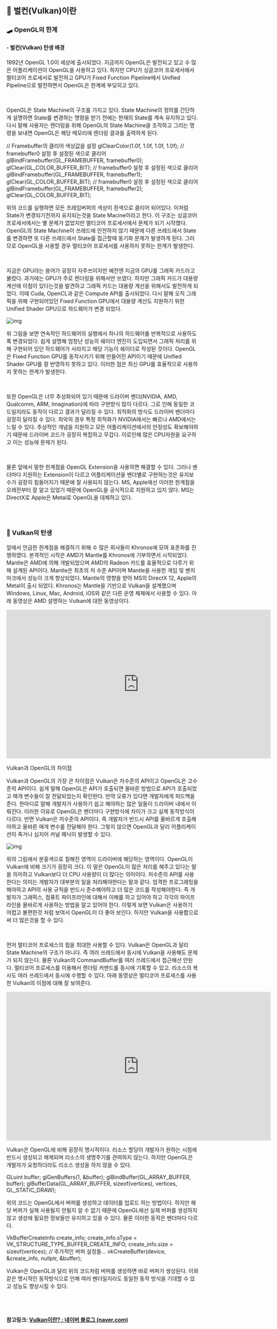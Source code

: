 ## 🥪 벌컨(Vulkan)이란

### 🛹 OpenGL의 한계

#### - 벌컨(Vulkan) 탄생 배경

 1992년 OpenGL 1.0이 세상에 출시되었다. 지금까지 OpenGL은 발전되고 있고 수 많은 어플리케이션이 OpenGL을 사용하고 있다. 하지만 CPU가 싱글코어 프로세서에서 멀티코어 프로세서로 발전하고 GPU가 Fixed Function Pipeline에서 Unified Pipeline으로 발전하면서 OpenGL은 한계에 부딪히고 있다.

<br>

 OpenGL은 State Machine의 구조를 가지고 있다. State Machine의 정의를 간단하게 설명하면 State를 변경하는 명령을 받기 전에는 현재의 State를 계속 유지하고 있다. 다시 말해 사용자는 렌더링을 위해 OpenGL의 State Machine을 조작하고 그리는 명령을 보내면 OpenGL은 해당 메모리에 렌더링 결과를 출력하게 된다.

// Framebuffer의 클리어 색상값을 설정 glClearColor(1.0f, 1.0f, 1.0f, 1.0f); // framebuffer0 설정 후 설정된 색으로 클리어 glBindFramebuffer(GL_FRAMEBUFFER, framebuffer0); glClear(GL_COLOR_BUFFER_BIT); // framebuffer0 설정 후 설정된 색으로 클리어 glBindFramebuffer(GL_FRAMEBUFFER, framebuffer1); glClear(GL_COLOR_BUFFER_BIT); // framebuffer0 설정 후 설정된 색으로 클리어 glBindFramebuffer(GL_FRAMEBUFFER, framebuffer2); glClear(GL_COLOR_BUFFER_BIT);

 위의 코드를 실행하면 모든 프레임버퍼의 색상이 흰색으로 클리어 되어있다. 이처럼 State가 변경되기전까지 유지되는것을 State Macine이라고 한다. 이 구조는 싱글코어 프로세서에서는 별 문제가 없었지만 멀티코어 프로세서에서 문제가 되기 시작했다. OpenGL의 State Machine이 쓰레드에 안전하지 않기 때문에 다른 쓰레드에서 State를 변경하면 또 다른 쓰레드에서 State를 접근할때 동기화 문제가 발생하게 된다. 그러므로 OpenGL을 사용할 경우 멀티코어 프로세서를 사용하지 못하는 한계가 발생한다.

<br>

 지금은 GPU라는 용어가 굉장히 자주쓰이지만 예전엔 지금의 GPU를 그래픽 카드라고 불렀다. 과거에는 GPU가 주로 렌더링을 위해서만 쓰였다. 하지만 그래픽 카드가 대용량 계산에 이점이 있다는것을 발견하고 그래픽 카드는 대용량 계선을 위해서도 발전하게 되었다. 이때 Cuda, OpenCL과 같은 Compute API를 출시되었다. 다시 말해 오직 그래픽을 위해 구현되어있던 Fixed Function GPU에서 대용량 계산도 지원하기 위한 Unified Shader GPU으로 하드웨어가 변경 되었다.

![img](https://upload.wikimedia.org/wikipedia/commons/thumb/a/ab/Unified_shader_model.svg/1200px-Unified_shader_model.svg.png)

  위 그림을 보면 연속적인 하드웨어의 실행에서 하나의 하드웨어롤 반복적으로 사용하도록 변경되었다. 쉽게 설명해 엄청난 성능의 쉐이더 엔진이 도입되면서 그래픽 처리를 위해 구현되어 있던 하드웨어가 사라지고 해당 기능이 쉐이더로 작성된 것이다. OpenGL은 Fixed Function GPU를 동작시키기 위해 만들어진 API이기 때문에 Unified Shader GPU를 잘 반영하지 못하고 있다. 이러한 점은 최신 GPU를 효율적으로 사용하지 못하는 한계가 발생한다.

<br>

 또한 OpenGL은 너무 추상화되어 있기 때문에 드라이버 벤더(NVIDIA, AMD, Qualcomm, ARM, Imagination)에 따라 구현방식 많이 다르다. 그로 인해 동일한 코드일지라도 동작이 다르고 결과가 달라질 수 있다. 최적화의 방식도 드라이버 벤더마다 굉장히 달라질 수 있다. 최악의 경우 특정 최적화가 NVIDIA에서는 빠르나 AMD에서는 느릴 수 있다. 추상적인 개념을 지원하고 모든 어플리케이션에서의 안정성도 확보해야하기 때문에 드라이버 코드가 굉장히 복잡하고 무겁다. 이로인해 많은 CPU자원을 요구하고 이는 성능에 문제가 된다.

<br>

 물론 앞에서 말한 한계점을 OpenGL Extension을 사용하면 해결할 수 있다. 그러나 벤더마다 지원하는 Extension이 다르고 어플리케이션을 벤더별로 구현하는것은 유지보수가 굉장히 힘들어지기 때문에 잘 사용되지 않는다. MS, Apple에선 이러한 한계점을 오래전부터 잘 알고 있었기 때문에  OpenGL을 공식적으로 지원하고 있지 않다. MS는 DirectX로 Apple은 Metal로 OpenGL을 대체하고 있다. 

<br>

<br>

### 🚗 Vulkan의 탄생

 앞에서 언급한 한계점을 해결하기 위해 수 많은 회사들이 Khronos에 모여 표준화를 진행하였다. 본격적인 시작은 AMD가 Mantle를 Khronos에 기부하면서 시작되었다. Mantle은 AMD에 의해 개발되었으며 AMD의 Radeon 카드를 효율적으로 다루기 위해 설계된 API이다. Mantle은 최초의 저 수준 API이며 Mantle을 사용한 게임 및 벤치마크에서 성능이 크게 향상되었다. Mantle의 영향을 받아 MS의 DirectX 12, Apple의 Metal이 출시 되었다. Khronos는 Mantle을 기반으로 Vulkan을 설계했으며 Windows, Linux, Mac, Android, iOS와 같은 다른 운영 체제에서 사용할 수 있다. 아래 동영상은 AMD 설명하는 Vulkan에 대한 동영상이다.

<iframe width="480" height="270" src="https://www.youtube.com/embed/qZLzz3OOl3A?feature=oembed" frameborder="0" allow="accelerometer; autoplay; encrypted-media; gyroscope; picture-in-picture" allowfullscreen="" style="margin: 0px; padding: 0px; border: 0px; font: inherit; vertical-align: baseline; top: 0px; left: 0px; width: 693px; height: 389.812px;"></iframe>

Vulkan과 OpenGL의 차이점

  Vulkan과 OpenGL의 가장 큰 차이점은 Vulkan은 저수준의 API이고 OpenGL은 고수준의 API이다. 쉽게 말해 OpenGL은 API가 호출되면 올바른 방법으로 API가 호출되었고 매개 변수들이 잘 전달되었는지 확인한다. 만약 오류가 있다면 개발자에게 피드백을 준다. 한마디로 말해 개발자가 사용하기 쉽고 해야하는 많은 일들이 드라이버 내에서 이뤄진다. 이러한 이유로 OpenGL은 벤더마다 구현방식에 차이가 크고 실제 동작방식이 다르다. 반면 Vulkan은 저수준의 API이다. 즉 개발자가 반드시 API를 올바르게 호출해야하고 올바른 매개 변수를 전달해야 한다. 그렇지 않으면 OpenGL과 달리 어플리케이션이 죽거나 심지어 커널 패닉이 발생할 수 있다.

![img](https://www.xda-developers.com/wp-content/uploads/2016/02/VulkanChart1-1024x523.jpg)

 위의 그림에서 분홍색으로 칠해진 영역이 드라이버에 해당하는 영역이다. OpenGL이 Vulkan에 비해 크기가 굉장히 크다. 이 말은 OpenGL이 많은 처리를 해주고 있다는 말을 의미하고 Vulkan보다 더 CPU 사용량이 더 많다는 의미이다. 저수준의 API를 사용한다는 의미는 개발자가 대부분의 일을 처리해야한다는 말과 같다. 엄격한 프로그래밍을 해야하고 API의 사용 규칙을 반드시 준수해야하고 더 많은 코드를 작성해야한다. 즉 개발자가 그래픽스, 컴퓨트 파이프라인에 대해서 이해를 하고 있어야 하고 각각의 파이프라인을 올바르게 사용하는 방법을 알고 있어야 한다. 이렇게 보면 Vulkan은 사용하기 어렵고 불편한것 처럼 보여서 OpenGL이 더 좋아 보인다. 하지만 Vulkan을 사용함으로써 더 많은것을 할 수 있다.

<br>

 먼저 멀티코어 프로세스의 힘을 최대한 사용할 수 있다. Vulkan은 OpenGL과 달리 State Machine의 구조가 아니다. 즉 여러 쓰레드에서 동시에 Vulkan을 사용해도 문제가 되지 않는다. 물론 Vulkan의 CommandBuffer를 여러 쓰레드에서 접근해선 안된다. 멀티코어 프로세스를 이용해서 렌더링 커맨드를 동시에 기록할 수 있고. 리소스의 복사도 여러 쓰레드에서 동시에 수행할 수 있다. 아래 동영상은 멀티코어 프로세스를 사용한 Vulkan의 이점에 대해 잘 보여준다.

<iframe width="480" height="270" src="https://www.youtube.com/embed/P_I8an8jXuM?feature=oembed" frameborder="0" allow="accelerometer; autoplay; encrypted-media; gyroscope; picture-in-picture" allowfullscreen="" style="margin: 0px; padding: 0px; border: 0px; font: inherit; vertical-align: baseline; top: 0px; left: 0px; width: 693px; height: 389.812px;"></iframe>

  Vulkan은 OpenGL에 비해 굉장히 명시적이다. 리소스 할당이 개발자가 원하는 시점에 반드시 생성되고 해제되며 리소스의 생명주기를 관여하지 않는다. 하지만 OpenGL은 개발자가 요청하더라도 리소스 생성을 하지 않을 수 있다.

GLuint buffer; glGenBuffers(1, &buffer); glBindBuffer(GL_ARRAY_BUFFER, buffer); glBufferData(GL_ARRAY_BUFFER, sizeof(vertices), vertices, GL_STATIC_DRAW);

 위의 코드는 OpenGL에서 버퍼를 생성하고 데이터를 업로드 하는 방법이다. 하지만 해당 버퍼가 실제 사용될지 안될지 알 수 없기 때문에 OpenGL에선 실제 버퍼를 생성하지 않고 생성에 필요한 정보들만 유지하고 있을 수 있다. 물론 이러한 동작은 벤더마다 다르다.

VkBufferCreateInfo create_info; create_info.sType = VK_STRUCTURE_TYPE_BUFFER_CREATE_INFO; create_info.size = sizeof(vertices); // 추가적인 버퍼 설정들... vkCreateBuffer(device, &create_info, nullptr, &buffer);

 Vulkan은 OpenGL과 달리 위의 코드처럼 버퍼를 생성하면 바로 버퍼가 생성된다. 이와 같은 명시적인 동작방식으로 인해 여러 벤더일지라도 동일한 동작 방식을 기대할 수 있고 성능도 향상시킬 수 있다.

<br>

<br>

#### 참고링크: [Vulkan이란? : 네이버 블로그 (naver.com)](https://blog.naver.com/dmatrix/221808847792)

<br>